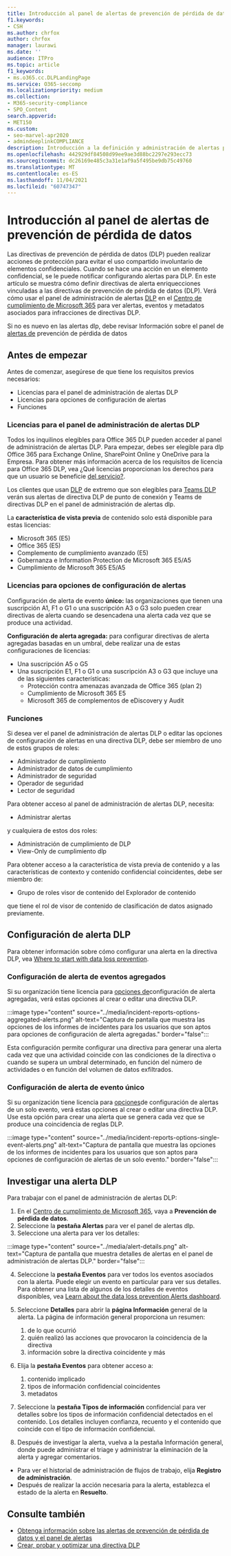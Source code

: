 ```yaml
---
title: Introducción al panel de alertas de prevención de pérdida de datos
f1.keywords:
- CSH
ms.author: chrfox
author: chrfox
manager: laurawi
ms.date: ''
audience: ITPro
ms.topic: article
f1_keywords:
- ms.o365.cc.DLPLandingPage
ms.service: O365-seccomp
ms.localizationpriority: medium
ms.collection:
- M365-security-compliance
- SPO_Content
search.appverid:
- MET150
ms.custom:
- seo-marvel-apr2020
- admindeeplinkCOMPLIANCE
description: Introducción a la definición y administración de alertas para directivas de prevención de pérdida de datos.
ms.openlocfilehash: 442929df84508d99ee9ae3d88bc2297e293ecc73
ms.sourcegitcommit: dc26169e485c3a31e1af9a5f495be9db75c49760
ms.translationtype: MT
ms.contentlocale: es-ES
ms.lasthandoff: 11/04/2021
ms.locfileid: "60747347"
---
```

# <a name="get-started-with-the-data-loss-prevention-alert-dashboard"></a>Introducción al panel de alertas de prevención de pérdida de datos

Las directivas de prevención de pérdida de datos (DLP) pueden realizar acciones de protección para evitar el uso compartido involuntario de elementos confidenciales. Cuando se hace una acción en un elemento confidencial, se le puede notificar configurando alertas para DLP. En este artículo se muestra cómo definir directivas de alerta enriquecciones vinculadas a las directivas de prevención de pérdida de datos (DLP). Verá cómo usar el panel de administración de alertas [DLP](https://compliance.microsoft.com/datalossprevention?viewid=dlpalerts) en el <a href="https://go.microsoft.com/fwlink/p/?linkid=2077149" target="_blank">Centro de cumplimiento de Microsoft 365</a> para ver alertas, eventos y metadatos asociados para infracciones de directivas DLP.

Si no es nuevo en las alertas dlp, debe revisar Información sobre el panel de [alertas de](dlp-alerts-dashboard-learn.md) prevención de pérdida de datos

## <a name="before-you-begin"></a>Antes de empezar

Antes de comenzar, asegúrese de que tiene los requisitos previos necesarios:

-   Licencias para el panel de administración de alertas DLP
-   Licencias para opciones de configuración de alertas
-   Funciones

### <a name="licensing-for-the-dlp-alert-management-dashboard"></a>Licencias para el panel de administración de alertas DLP

Todos los inquilinos elegibles para Office 365 DLP pueden acceder al panel de administración de alertas DLP. Para empezar, debes ser elegible para dlp Office 365 para Exchange Online, SharePoint Online y OneDrive para la Empresa. Para obtener más información acerca de los requisitos de licencia para Office 365 DLP, vea ¿Qué licencias proporcionan los derechos para que un usuario se beneficie [del servicio?](/office365/servicedescriptions/microsoft-365-service-descriptions/microsoft-365-tenantlevel-services-licensing-guidance/microsoft-365-security-compliance-licensing-guidance#which-licenses-provide-the-rights-for-a-user-to-benefit-from-the-service-16).

Los clientes que usan [DLP](endpoint-dlp-learn-about.md) de extremo que son elegibles para [Teams DLP](dlp-microsoft-teams.md) verán sus alertas de directiva DLP de punto de conexión y Teams de directivas DLP en el panel de administración de alertas dlp.

La **característica de vista previa** de contenido solo está disponible para estas licencias:

- Microsoft 365 (E5)
- Office 365 (E5)
- Complemento de cumplimiento avanzado (E5)
- Gobernanza e Information Protection de Microsoft 365 E5/A5
- Cumplimiento de Microsoft 365 E5/A5 

### <a name="licensing-for-alert-configuration-options"></a>Licencias para opciones de configuración de alertas

Configuración de alerta de evento **único:** las organizaciones que tienen una suscripción A1, F1 o G1 o una suscripción A3 o G3 solo pueden crear directivas de alerta cuando se desencadena una alerta cada vez que se produce una actividad.

**Configuración de alerta agregada:** para configurar directivas de alerta agregadas basadas en un umbral, debe realizar una de estas configuraciones de licencias:

- Una suscripción A5 o G5
- Una suscripción E1, F1 o G1 o una suscripción A3 o G3 que incluye una de las siguientes características:
    - Protección contra amenazas avanzada de Office 365 (plan 2)
    - Cumplimiento de Microsoft 365 E5
    - Microsoft 365 de complementos de eDiscovery y Audit

### <a name="roles"></a>Funciones


Si desea ver el panel de administración de alertas DLP o editar las opciones de configuración de alertas en una directiva DLP, debe ser miembro de uno de estos grupos de roles:

- Administrador de cumplimiento
- Administrador de datos de cumplimiento
- Administrador de seguridad
- Operador de seguridad
- Lector de seguridad

Para obtener acceso al panel de administración de alertas DLP, necesita:

- Administrar alertas

y cualquiera de estos dos roles:

- Administración de cumplimiento de DLP
- View-Only de cumplimiento dlp

Para obtener acceso a la característica de vista previa de contenido y a las características de contexto y contenido confidencial coincidentes, debe ser miembro de:

- Grupo de roles visor de contenido del Explorador de contenido

que tiene el rol de visor de contenido de clasificación de datos asignado previamente.

## <a name="dlp-alert-configuration"></a>Configuración de alerta DLP

Para obtener información sobre cómo configurar una alerta en la directiva DLP, vea [Where to start with data loss prevention](create-test-tune-dlp-policy.md#where-to-start-with-data-loss-prevention).

### <a name="aggregate-event-alert-configuration"></a>Configuración de alerta de eventos agregados

Si su organización tiene licencia para [opciones de](#licensing-for-alert-configuration-options)configuración de alerta agregadas, verá estas opciones al crear o editar una directiva DLP.

:::image type="content" source="../media/incident-reports-options-aggregated-alerts.png" alt-text="Captura de pantalla que muestra las opciones de los informes de incidentes para los usuarios que son aptos para opciones de configuración de alerta agregadas." border="false":::

Esta configuración permite configurar una directiva para generar una alerta cada vez que una actividad coincide con las condiciones de la directiva o cuando se supera un umbral determinado, en función del número de actividades o en función del volumen de datos exfiltrados.

### <a name="single-event-alert-configuration"></a>Configuración de alerta de evento único

Si su organización tiene licencia para [opciones](#licensing-for-alert-configuration-options)de configuración de alertas de un solo evento, verá estas opciones al crear o editar una directiva DLP. Use esta opción para crear una alerta que se genera cada vez que se produce una coincidencia de reglas DLP.

:::image type="content" source="../media/incident-reports-options-single-event-alerts.png" alt-text="Captura de pantalla que muestra las opciones de los informes de incidentes para los usuarios que son aptos para opciones de configuración de alertas de un solo evento." border="false":::

## <a name="investigate-a-dlp-alert"></a>Investigar una alerta DLP

Para trabajar con el panel de administración de alertas DLP:

1. En el <a href="https://go.microsoft.com/fwlink/p/?linkid=2077149" target="_blank">Centro de cumplimiento de Microsoft 365</a>, vaya a **Prevención de pérdida de datos**.
2. Seleccione la **pestaña Alertas** para ver el panel de alertas dlp.
3. Seleccione una alerta para ver los detalles:

:::image type="content" source="../media/alert-details.png" alt-text="Captura de pantalla que muestra detalles de alertas en el panel de administración de alertas DLP." border="false":::

4. Seleccione la **pestaña Eventos** para ver todos los eventos asociados con la alerta. Puede elegir un evento en particular para ver sus detalles. Para obtener una lista de algunos de los detalles de eventos disponibles, vea [Learn about the data loss prevention Alerts dashboard](dlp-alerts-dashboard-learn.md).
5. Seleccione **Detalles** para abrir la **página Información** general de la alerta. La página de información general proporciona un resumen:
    1. de lo que ocurrió
    1. quién realizó las acciones que provocaron la coincidencia de la directiva
    1. información sobre la directiva coincidente y más 

6. Elija la **pestaña Eventos** para obtener acceso a:
    1. contenido implicado
    1. tipos de información confidencial coincidentes
    1. metadatos

7. Seleccione la **pestaña Tipos de información** confidencial para ver detalles sobre los tipos de información confidencial detectados en el contenido. Los detalles incluyen confianza, recuento y el contenido que coincide con el tipo de información confidencial.

8. Después de investigar la alerta, vuelva a la pestaña Información general, donde puede administrar el triage y administrar la eliminación de la alerta y agregar comentarios. 

- Para ver el historial de administración de flujos de trabajo, elija **Registro de administración**.
- Después de realizar la acción necesaria para la alerta, establezca el estado de la alerta en **Resuelto**.

## <a name="see-also"></a>Consulte también

- [Obtenga información sobre las alertas de prevención de pérdida de datos y el panel de alertas](dlp-alerts-dashboard-learn.md)
- [Crear, probar y optimizar una directiva DLP](create-test-tune-dlp-policy.md)
